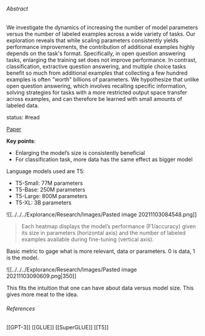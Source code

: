 ###### Abstract

We investigate the dynamics of increasing the number of model parameters versus the number of labeled examples across a wide variety of tasks. Our exploration reveals that while scaling parameters consistently yields performance improvements, the contribution of additional examples highly depends on the task's format. Specifically, in open question answering tasks, enlarging the training set does not improve performance. In contrast, classification, extractive question answering, and multiple choice tasks benefit so much from additional examples that collecting a few hundred examples is often "worth" billions of parameters. We hypothesize that unlike open question answering, which involves recalling specific information, solving strategies for tasks with a more restricted output space transfer across examples, and can therefore be learned with small amounts of labeled data.

status: #read

[Paper](https://arxiv.org/pdf/2110.04374)

**Key points**:
- Enlarging the model’s size is consistently beneficial
- For classification task, more data has the same effect as bigger model

Language models used are T5:
 
- T5-Small: 77M parameters
- T5-Base: 250M parameters
- T5-Large: 800M parameters
- T5-XL: 3B parameters


![[../../../Explorance/Research/Images/Pasted image 20211103084548.png]]
>  Each heatmap displays the model’s performance (F1/accuracy) given its size in parameters (horizontal axis) and the number of labeled examples available during fine-tuning (vertical axis).

Basic metric to gage what is more relevant, data or parameters. 0 is data, 1 is the model.

![[../../../Explorance/Research/Images/Pasted image 20211103090609.png|350]]


This fits the intuition that one can have about data versus model size. This gives more meat to the idea.

###### References

[[GPT-3]]
[[GLUE]]
[[SuperGLUE]]
[[T5]]
